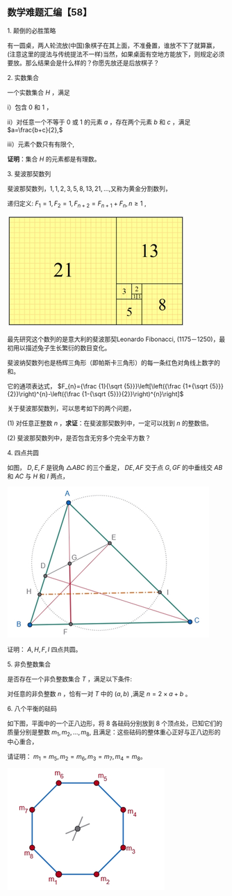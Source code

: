 ## 数学难题汇编【58】

1. 颠倒的必胜策略

有一圆桌，两人轮流放(中国)象棋子在其上面，不准叠置，谁放不下了就算赢，(注意这里的提法与传统提法不一样)当然，如果桌面有空地方能放下，则规定必须要放。那么结果会是什么样的？你愿先放还是后放棋子？

2. 实数集合

一个实数集合 $H$ ，满足

i）包含 $0$ 和 $1$ ，

ii）对任意一个不等于 $0$ 或 $1$ 的元素 $a$ ，存在两个元素 $b$ 和 $c$ ，满足 $a=\frac{b+c}{2},$

iii）元素个数只有有限个,

**证明**：集合 $H$ 的元素都是有理数。

3. 斐波那契数列

斐波那契数列，$1,1,2,3,5,8,13,21,...$,又称为黄金分割数列，

递归定义: $F_1=1,F_2=1,F_{n+2}=F_{n+1}+F_n,n\ge 1$ ,

![图1](/pics/p59-1.png)

最先研究这个数列的是意大利的斐波那契Leonardo Fibonacci, (1175－1250)，最初用以描述兔子生长繁衍的数目变化。

斐波纳契数列也是杨辉三角形（即帕斯卡三角形）的每一条红色对角线上数字的和。 

它的通项表达式， $F_{n}={\frac {1}{\sqrt {5}}}\left[\left({\frac {1+{\sqrt {5}}}{2}}\right)^{n}-\left({\frac {1-{\sqrt {5}}}{2}}\right)^{n}\right]$

关于斐波那契数列，可以思考如下的两个问题，

(1) 对任意正整数 $n$ ，**求证**：在斐波那契数列中，一定可以找到 $n$ 的整数倍。

(2) 斐波那契数列中，是否包含无穷多个完全平方数？

4. 四点共圆

如图， $D,E,F$ 是锐角 $\triangle ABC$ 的三个垂足， $DE,AF$ 交于点 $G,GF$ 的中垂线交 $AB$ 和 $AC$ 与 $H$ 和 $I$ 两点，

![图2](/pics/p59-2.png)

证明： $A,H,F,I$ 四点共圆。

5. 非负整数集合

是否存在一个非负整数集合 $T$ ，满足以下条件:

对任意的非负整数 $n$ ，恰有一对 $T$ 中的 $(a,b)$ ,满足 $n=2\times a+b$ 。

6. 八个平衡的砝码

如下图，平面中的一个正八边形，将 $8$ 各砝码分别放到 $8$ 个顶点处，已知它们的质量分别是整数 $m_1,m_2,...,m_8,$ 且满足：这些砝码的整体重心正好与正八边形的中心重合，

请证明： $m_1=m_5,m_2=m_6,m_3=m_7,m_4=m_8。$

![图3](/pics/p59-3.png)

